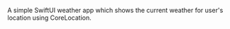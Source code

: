 A simple SwiftUI weather app which shows the current weather for user's location using CoreLocation.

